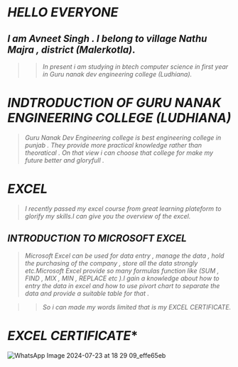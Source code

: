 
# *HELLO EVERYONE* 

## *I am Avneet Singh . I belong to village Nathu Majra , district (Malerkotla)*.

>>*In present i am studying in btech computer science in first year in Guru nanak dev engineering college (Ludhiana).*

# *INDTRODUCTION OF GURU NANAK ENGINEERING COLLEGE (LUDHIANA)*

>*Guru Nanak Dev Engineering college is best engineering college in punjab . They provide more practical knowledge rather than theoratical . On that view i can choose that college for make my future better and gloryfull .*

# *EXCEL* 

>*I recently passed my excel course from great learning plateform to glorify my skills.I can give you the overview of the excel.*

## *INTRODUCTION TO MICROSOFT EXCEL*

>*Microsoft Excel can be used for data entry , manage the data , hold the purchasing of the company , store all the data strongly etc.Microsoft Excel provide so many formulas function like (SUM , FIND , MIX , MIN , REPLACE etc ).I gain a knowledge about how to entry the data in excel and how to use pivort chart to separate  the data and provide a suitable table for that .*

>>*So i can made my words limited that is my EXCEL CERTIFICATE.*

# *EXCEL CERTIFICATE**

![WhatsApp Image 2024-07-23 at 18 29 09_effe65eb](https://github.com/user-attachments/assets/3b228e2c-cfae-4681-98da-3d32dda8d6a4)
